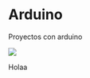 Arduino
=======

Proyectos con arduino

![](http://upload.wikimedia.org/wikipedia/commons/thumb/8/87/Arduino_Logo.svg/720px-Arduino_Logo.svg.png)

Holaa
